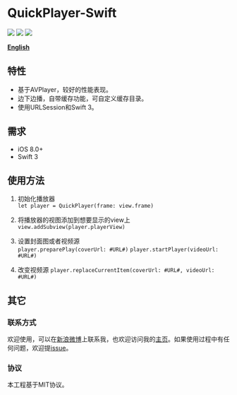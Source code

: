 # QuickPlayer-Swift

<a href="https://travis-ci.org/Shvier/QuickPlayer-Swift"><img src="https://travis-ci.org/Shvier/QuickPlayer-Swift.svg?branch=master"></a>
<a href="https://raw.githubusercontent.com/Shvier/QuickPlayer-Swift/master/README.md"><img src="https://img.shields.io/packagist/l/doctrine/orm.svg"></a>
<a href=""><img src="https://img.shields.io/badge/platform-ios-lightgray.svg"></a>

[**English**](https://github.com/Shvier/QuickPlayer-Swift/blob/master/README.md)

## 特性

- 基于AVPlayer，较好的性能表现。
- 边下边播，自带缓存功能，可自定义缓存目录。
- 使用URLSession和Swift 3。

## 需求

- iOS 8.0+
- Swift 3

## 使用方法

1. 初始化播放器  
`let player = QuickPlayer(frame: view.frame)`

2. 将播放器的视图添加到想要显示的view上  
`view.addSubview(player.playerView)`

3. 设置封面图或者视频源  
`player.preparePlay(coverUrl: #URL#)`
`player.startPlayer(videoUrl: #URL#)`

4. 改变视频源
`player.replaceCurrentItem(coverUrl: #URL#, videoUrl: #URL#)`

## 其它

### 联系方式

欢迎使用，可以在[新浪微博](http://weibo.com/Shvier)上联系我，也欢迎访问我的[主页](https://www.shvier.com)。如果使用过程中有任何问题，欢迎提[issue](https://github.com/Shvier/QuickPlayer-Swift/issues/new)。

### 协议

本工程基于MIT协议。

